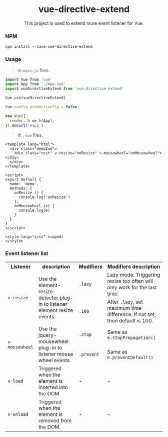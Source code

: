 <div align="center">
  <h1>vue-directive-extend</h1>
  This project is used to extend more event listener for Vue.
</div>

### NPM
```NPM
npm install --save vue-directive-extend
```

### Usage
> In `main.js` files.

```javascript
import Vue from 'vue'
import App from './App.vue'
import vueDirectiveExtend from 'vue-directive-extend'

Vue.use(vueDirectiveExtend)

Vue.config.productionTip = false

new Vue({
  render: h => h(App),
}).$mount('#app')
```

> In `.vue` files.

```vue
<template lang="html">
  <div class="demoVue">
    <div class="test" v-resize="onResize" v-mousewheel="onMousewheel"></div>
  </div>
</template>

<script>
export default {
  name: 'demo',
  methods: {
    onResize () {
      console.log('onResize')
    },
    onMousewheel (e) {
      console.log(e)
    }
  }
}
</script>

<style lang="scss" scoped>
</style>

```

### Event listener list

<escape>
  <table>
    <tr>
      <th>Listener</th>
      <th>description</th>
      <th>Modifiers</th>
      <th>Modifiers description</th>
    </tr>
    <tr>
      <td rowspan="2"><code>v-resize</code></td>
      <td rowspan="2">Use the element-resize-detector plug-in to listener element resize events.</td>
      <td><code>.lazy</code></td>
      <td>Lazy mode. Triggering resize too often will only work for the last time.</td>
    </tr>
    <tr>
      <td><code>.100</code></td>
      <td>After <code>.lazy</code>, set maximum time difference. If not set, then default is 100.</td>
    </tr>
    <tr>
      <td rowspan="2"><code>v-mousewheel</code></td>
      <td rowspan="2">Use the jquery-mousewheel plug-in to listener mouse wheel events.</td>
      <td><code>.stop</code></td>
      <td>Same as <code>e.stopPropagation()</code></td>
    </tr>
    <tr>
      <td><code>.prevent</code></td>
      <td>Same as <code>e.preventDefault()</code></td>
    </tr>
    <tr>
      <td><code>v-load</code></td>
      <td>Triggered when the element is inserted into the DOM.</td>
      <td>-</td>
      <td>-</td>
    </tr>
    <tr>
      <td><code>v-unload</code></td>
      <td>Triggered when the element is removed from the DOM.</td>
      <td>-</td>
      <td>-</td>
    </tr>
  </table>
</escape>
